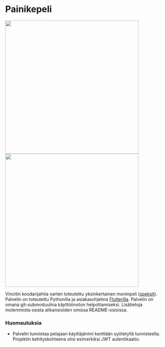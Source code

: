 # Painikepeli

<img src="https://i.imgur.com/gGQV6r5.png" width="425"/>
<img src="https://i.imgur.com/gX1XPg8.png" width="425"/>

Vincitin koodarijahtia varten toteutettu yksinkertainen moninpeli ([speksit](https://www.koodarijahti.fi/Ennakkotehtava_2020_Painikepeli.pdf)). Palvelin on toteutettu Pythonilla ja asiakasohjelma [Flutterilla](https://flutter.dev/). Palvelin on omana git-submoduulina käyttöönoton helpottamiseksi. Lisätietoja molemmista osista alikansioiden omissa README-osioissa.
### Huomautuksia
- Palvelin tunnistaa pelajaan käyttäjänimi kenttään syötetyllä tunnisteella. Projektin kehityskohteena olisi esimerkiksi JWT autentikaatio.